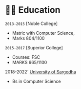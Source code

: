 # 👨‍🎓 Education

`2013-2015` [Noble College]
- Matric with Computer Science,
- Marks 804/1100

`2015-2017` [Superior College] 
- Courses: FSC
- MARKS 665/1100

2018-2022` [University of Sargodha](https://su.edu.pk/)
- Bs in Computer Science